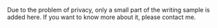 ﻿Due to the problem of privacy, only a small part of the writing sample is added here. If you want to know more about it, please contact me.
